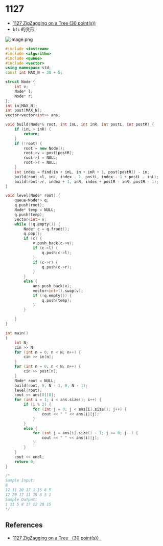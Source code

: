 # 1127

- [1127 ZigZagging on a Tree (30 point(s))](https://pintia.cn/problem-sets/994805342720868352/problems/994805349394006016)
- `bfs` 的变形

![image.png](https://i.loli.net/2019/09/07/4uYfEwQtB6L5rco.png)

```c++
#include <iostream>
#include <algorithm>
#include <queue>
#include <vector>
using namespace std;
const int MAX_N = 30 + 5;

struct Node {
	int v;
	Node* l;
	Node* r;
};
int in[MAX_N];
int post[MAX_N];
vector<vector<int>> ans;

void build(Node*& root, int inL, int inR, int postL, int postR) {
	if (inL > inR) {
		return;
	}
	if (!root) {
		root = new Node();
		root->v = post[postR];
		root->l = NULL;
		root->r = NULL;
	}
	int index = find(in + inL, in + inR + 1, post[postR]) - in;
	build(root->l, inL, index - 1, postL, index - 1 + postL - inL);
	build(root->r, index + 1, inR, index + postR - inR, postR - 1);
}

void level(Node* root) {
	queue<Node*> q;
	q.push(root);
	Node* temp = NULL;
	q.push(temp);
	vector<int> v;
	while (!q.empty()) {
		Node* c = q.front();
		q.pop();
		if (c) {
			v.push_back(c->v);
			if (c->l) {
				q.push(c->l);
			}
			if (c->r) {
				q.push(c->r);
			}
		}
		else {
			ans.push_back(v);
			vector<int>().swap(v);
			if (!q.empty()) {
				q.push(temp);
			}
		}

	}
}

int main()
{
	int N;
	cin >> N;
	for (int n = 0; n < N; n++) {
		cin >> in[n];
	}
	for (int n = 0; n < N; n++) {
		cin >> post[n];
	}
	Node* root = NULL;
	build(root, 0, N - 1, 0, N - 1);
	level(root);
	cout << ans[0][0];
	for (int i = 1; i < ans.size(); i++) {
		if (i % 2) {
			for (int j = 0; j < ans[i].size(); j++) {
				cout << " " << ans[i][j];
			}
		}
		else {
			for (int j = ans[i].size() - 1; j >= 0; j--) {
				cout << " " << ans[i][j];
			}
		}
	}
	cout << endl;
	return 0;
}

/*
Sample Input:
8
12 11 20 17 1 15 8 5
12 20 17 11 15 8 5 1
Sample Output:
1 11 5 8 17 12 20 15
*/

```

## References

- [1127 ZigZagging on a Tree （30 point(s)）](https://blog.csdn.net/m0_37691414/article/details/87376350)



